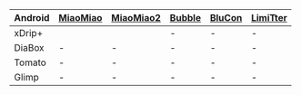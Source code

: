 
|Android|[MiaoMiao](https://miaomiao.cool/products/miaomiao-smart-reader)|[MiaoMiao2](https://miaomiao.cool/products/miaomiao2-smart-reader?variant=21342749098043)|[Bubble](https://vk.com/saharmonitor)|[BluCon](https://www.ambrosiasys.com/our-products/)|[LimiTter](https://vk.com/limitter)|
|-|-|-|-|-|-|
|xDrip+|||-|-|-|
|DiaBox|-|-|-|-|-|
|Tomato|-|-|-|-|-|
|Glimp|-|-|-|-|-|
<!--stackedit_data:
eyJoaXN0b3J5IjpbLTE3Mzk3NzQxMDYsMTMyNzg0NTU2OCwtMT
AwNDcyMDEzM119
-->